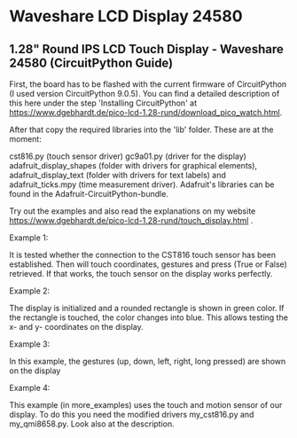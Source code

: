 # Waveshare LCD Display 24580

## 1.28" Round IPS LCD Touch Display - Waveshare 24580 (CircuitPython Guide)

First, the board has to be flashed with the current firmware of CircuitPython (I used version CircuitPython 9.0.5). You can find a detailed description of this here under the step 'Installing CircuitPython' at https://www.dgebhardt.de/pico-lcd-1.28-rund/download_pico_watch.html.

After that copy the required libraries into the 'lib' folder. These are at the moment:

cst816.py (touch sensor driver)
gc9a01.py (driver for the display)
adafruit_display_shapes (folder with drivers for graphical elements),
adafruit_display_text (folder with drivers for text labels) and
adafruit_ticks.mpy (time measurement driver).
Adafruit's libraries can be found in the Adafruit-CircuitPython-bundle.

Try out the examples and also read the explanations on my website
https://www.dgebhardt.de/pico-lcd-1.28-rund/touch_display.html .

Example 1:

It is tested whether the connection to the CST816 touch sensor has been established. Then will
touch coordinates, gestures and press (True or False) retrieved. If that works, the touch sensor on the display
works perfectly.

Example 2:

The display is initialized and a rounded rectangle is shown in green color. If the rectangle
is touched, the color changes into blue. This allows testing the x- and y- coordinates on the display.

Example 3:

In this example, the gestures (up, down, left, right, long pressed) are shown on the display

Example 4:

This example (in more_examples) uses the touch and motion sensor of our display. To do this you need the
modified drivers my_cst816.py and my_qmi8658.py. Look also at the description.
